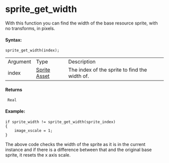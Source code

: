 # sprite_get_width

With this function you can find the width of the base resource sprite,
with no transforms, in pixels.

#### Syntax:

``` gml
sprite_get_width(index);
```

|          |                                                                   |                                               |
|----------|-------------------------------------------------------------------|-----------------------------------------------|
| Argument | Type                                                              | Description                                   |
| index    |  [Sprite Asset](../../../../../../The_Asset_Editors/Sprites)  | The index of the sprite to find the width of. |

#### Returns

``` gml
 Real
```

#### Example:

``` gml
if sprite_width != sprite_get_width(sprite_index)
{
    image_xscale = 1;
}
```

The above code checks the width of the sprite as it is in the current
instance and if there is a difference between that and the original base
sprite, it resets the x axis scale.
